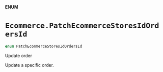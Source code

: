 **ENUM**

# `Ecommerce.PatchEcommerceStoresIdOrdersId`

```swift
enum PatchEcommerceStoresIdOrdersId
```

Update order

Update a specific order.
